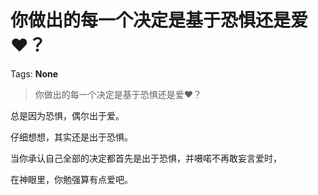 # 你做出的每一个决定是基于恐惧还是爱❤️？

Tags: **None**

> 你做出的每一个决定是基于恐惧还是爱❤️？

总是因为恐惧，偶尔出于爱。  
  
仔细想想，其实还是出于恐惧。  
  
当你承认自己全部的决定都首先是出于恐惧，并嗫喏不再敢妄言爱时，  
  
在神眼里，你勉强算有点爱吧。

